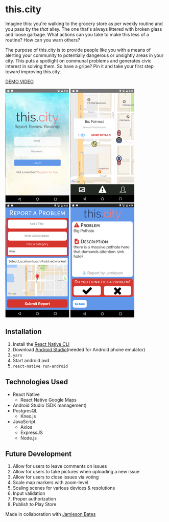 # this.city

Imagine this: you're walking to the grocery store as per weekly routine and you pass by the *that* alley. The one that's always littered with broken glass and loose garbage. What actions can you take to make this less of a routine? How can you warn others?

The purpose of this.city is to provide people like you with a means of alerting your community to potentially dangerous or unsightly areas in your city. This puts a spotlight on communal problems and generates civic interest in solving them. So have a gripe? Pin it and take your first step toward improving this.city.  

[DEMO VIDEO](https://youtu.be/GdP45lDkTq0)

[![this.city: Login](/screenshots/login.png)](https://github.com/xchau/this-city)
[![this.city: Map View](/screenshots/map.png)](https://github.com/xchau/this-city)
[![this.city: Reporting Issues](/screenshots/report.png)](https://github.com/xchau/this-city)
[![this.city: Viewing Issues](/screenshots/problem.png)](https://github.com/xchau/this-city)

## Installation
1. Install the [React Native CLI](https://facebook.github.io/react-native/docs/getting-started.html)
2. Download [Android Studio](https://developer.android.com/studio/index.html)(needed for Android phone emulator)
3. `yarn`
4. Start android avd
5. `react-native run-android`

## Technologies Used
* React Native
  * React Native Google Maps
* Android Studio (SDK management)
* PostgresQL
  * Knex.js
* JavaScript
  * Axios
  * ExpressJS
  * Node.js

## Future Development
1. Allow for users to leave comments on issues
2. Allow for users to take pictures when uploading a new issue
3. Allow for users to close issues via voting
4. Scale map markers with zoom-level
5. Scaling scenes for various devices & resolutions
6. Input validation
7. Proper authorization
8. Publish to Play Store

Made in collaboration with [Jamieson Bates](https://github.com/jamiesonbates)
